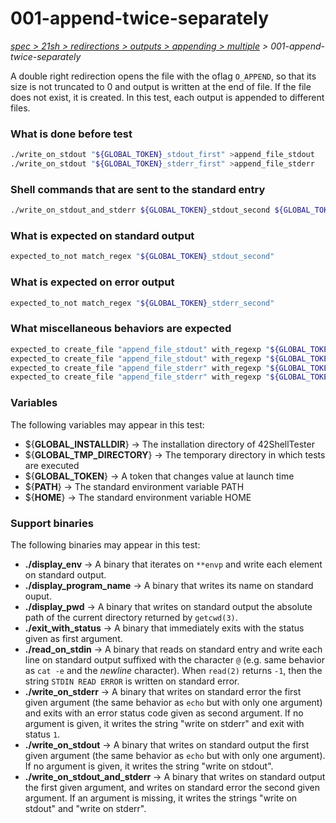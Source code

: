 # 001-append-twice-separately

*[spec > 21sh > redirections > outputs > appending > multiple](..) > 001-append-twice-separately*

A double right redirection opens the file with the oflag `O_APPEND`, so that its size is not truncated to 0 and output is written at the end of file. If the file does not exist, it is created.
In this test, each output is appended to different files.
### What is done before test

```bash
./write_on_stdout "${GLOBAL_TOKEN}_stdout_first" >append_file_stdout
./write_on_stdout "${GLOBAL_TOKEN}_stderr_first" >append_file_stderr

```

### Shell commands that are sent to the standard entry

```bash
./write_on_stdout_and_stderr ${GLOBAL_TOKEN}_stdout_second ${GLOBAL_TOKEN}_stderr_second 1>>append_file_stdout 2>>append_file_stderr

```

### What is expected on standard output

```bash
expected_to_not match_regex "${GLOBAL_TOKEN}_stdout_second"

```

### What is expected on error output

```bash
expected_to_not match_regex "${GLOBAL_TOKEN}_stderr_second"

```

### What miscellaneous behaviors are expected

```bash
expected_to create_file "append_file_stdout" with_regexp "${GLOBAL_TOKEN}_stdout_first$"
expected_to create_file "append_file_stdout" with_regexp "${GLOBAL_TOKEN}_stdout_second$"
expected_to create_file "append_file_stderr" with_regexp "${GLOBAL_TOKEN}_stderr_first$"
expected_to create_file "append_file_stderr" with_regexp "${GLOBAL_TOKEN}_stderr_second$"

```

### Variables

The following variables may appear in this test:

* ${**GLOBAL_INSTALLDIR**} -> The installation directory of 42ShellTester
* ${**GLOBAL_TMP_DIRECTORY**} -> The temporary directory in which tests are executed
* ${**GLOBAL_TOKEN**} -> A token that changes value at launch time
* ${**PATH**} -> The standard environment variable PATH
* ${**HOME**} -> The standard environment variable HOME

### Support binaries

The following binaries may appear in this test:


* **./display_env** -> A binary that iterates on `**envp` and write each element on standard output.
* **./display_program_name** -> A binary that writes its name on standard ouput.
* **./display_pwd** -> A binary that writes on standard output the absolute path of the current directory returned by `getcwd(3)`.
* **./exit_with_status** -> A binary that immediately exits with the status given as first argument.
* **./read_on_stdin** -> A binary that reads on standard entry and write each line on standard output suffixed with the character `@` (e.g. same behavior as `cat -e` and the *newline* character). When `read(2)` returns `-1`, then the string `STDIN READ ERROR` is written on standard error.
* **./write_on_stderr** -> A binary that writes on standard error the first given argument (the same behavior as `echo` but with only one argument) and exits with an error status code given as second argument. If no argument is given, it writes the string "write on stderr" and exit with status `1`.
* **./write_on_stdout** -> A binary that writes on standard output the first given argument (the same behavior as `echo` but with only one argument). If no argument is given, it writes the string "write on stdout".
* **./write_on_stdout_and_stderr** -> A binary that writes on standard output the first given argument, and writes on standard error the second given argument. If an argument is missing, it writes the strings "write on stdout" and "write on stderr".
